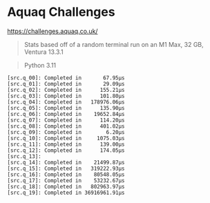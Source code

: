 # Aquaq Challenges

https://challenges.aquaq.co.uk/

> Stats based off of a random terminal run on an M1 Max, 32 GB, Ventura 13.3.1

> Python 3.11

```
[src.q_00]: Completed in       67.95µs
[src.q_01]: Completed in       29.09µs
[src.q_02]: Completed in      155.21µs
[src.q_03]: Completed in      101.80µs
[src.q_04]: Completed in   178976.06µs
[src.q_05]: Completed in      135.90µs
[src.q_06]: Completed in    19652.84µs
[src.q_07]: Completed in      114.20µs
[src.q_08]: Completed in      401.02µs
[src.q_09]: Completed in        6.20µs
[src.q_10]: Completed in     1075.03µs
[src.q_11]: Completed in      139.00µs
[src.q_12]: Completed in      174.05µs
[src.q_13]:
[src.q_14]: Completed in    21499.87µs
[src.q_15]: Completed in   319222.93µs
[src.q_16]: Completed in    80548.05µs
[src.q_17]: Completed in    53232.67µs
[src.q_18]: Completed in   802963.97µs
[src.q_19]: Completed in 36916961.91µs
```
